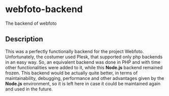 # webfoto-backend
The backend of webfoto

## Description

This was a perfectly functionally backend for the project Webfoto. Unfortunately, the costumer used Plesk, that supported only php backends in an easy way. So, an equivalent backend was done in PHP and with time other functionalities were added to it, while this **Node.js** backend remained frozen. This backend would be actually quite better, in terms of maintainability, debugging, performance and other advantages given by the **Node.js** environment, so it is left here in case it could be maintained again and used in the future.